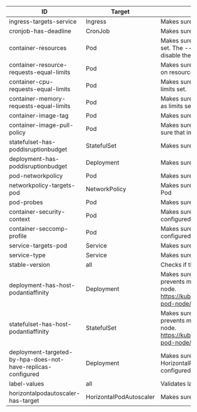 <!-- This file was generated by hack/generate-list-docs.py -->
| ID | Target | Description | Enabled |
|----|--------|-------------|---------|
| ingress-targets-service | Ingress | Makes sure that the Ingress targets a Service | default |
| cronjob-has-deadline | CronJob | Makes sure that all CronJobs has a configured deadline | default |
| container-resources | Pod | Makes sure that all pods have resource limits and requests set. The --ignore-container-cpu-limit flag can be used to disable the requirement of having a CPU limit | default |
| container-resource-requests-equal-limits | Pod | Makes sure that all pods have the same requests as limits on resources set. | optional |
| container-cpu-requests-equal-limits | Pod | Makes sure that all pods have the same CPU requests as limits set. | optional |
| container-memory-requests-equal-limits | Pod | Makes sure that all pods have the same memory requests as limits set. | optional |
| container-image-tag | Pod | Makes sure that a explicit non-latest tag is used | default |
| container-image-pull-policy | Pod | Makes sure that the pullPolicy is set to Always. This makes sure that imagePullSecrets are always validated. | default |
| statefulset-has-poddisruptionbudget | StatefulSet | Makes sure that all StatefulSets are targeted by a PDB | default |
| deployment-has-poddisruptionbudget | Deployment | Makes sure that all Deployments are targeted by a PDB | default |
| pod-networkpolicy | Pod | Makes sure that all Pods are targeted by a NetworkPolicy | default |
| networkpolicy-targets-pod | NetworkPolicy | Makes sure that all NetworkPolicies targets at least one Pod | default |
| pod-probes | Pod | Makes sure that all Pods have safe probe configurations | default |
| container-security-context | Pod | Makes sure that all pods have good securityContexts configured | default |
| container-seccomp-profile | Pod | Makes sure that all pods have at a seccomp policy configured. | optional |
| service-targets-pod | Service | Makes sure that all Services targets a Pod | default |
| service-type | Service | Makes sure that the Service type is not NodePort | default |
| stable-version | all | Checks if the object is using a deprecated apiVersion | default |
| deployment-has-host-podantiaffinity | Deployment | Makes sure that a podAntiAffinity has been set that prevents multiple pods from being scheduled on the same node. https://kubernetes.io/docs/concepts/configuration/assign-pod-node/ | default |
| statefulset-has-host-podantiaffinity | StatefulSet | Makes sure that a podAntiAffinity has been set that prevents multiple pods from being scheduled on the same node. https://kubernetes.io/docs/concepts/configuration/assign-pod-node/ | default |
| deployment-targeted-by-hpa-does-not-have-replicas-configured | Deployment | Makes sure that Deployments using a HorizontalPodAutoscaler doesn't have a statically configured replica count set | default |
| label-values | all | Validates label values | default |
| horizontalpodautoscaler-has-target | HorizontalPodAutoscaler | Makes sure that the HPA targets a valid object | default |
